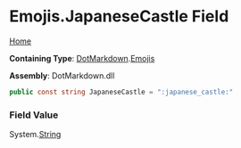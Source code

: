 # Emojis\.JapaneseCastle Field

[Home](../../../README.md)

**Containing Type**: [DotMarkdown](../../README.md)\.[Emojis](../README.md)

**Assembly**: DotMarkdown\.dll

```csharp
public const string JapaneseCastle = ":japanese_castle:"
```

### Field Value

System\.[String](https://docs.microsoft.com/en-us/dotnet/api/system.string)